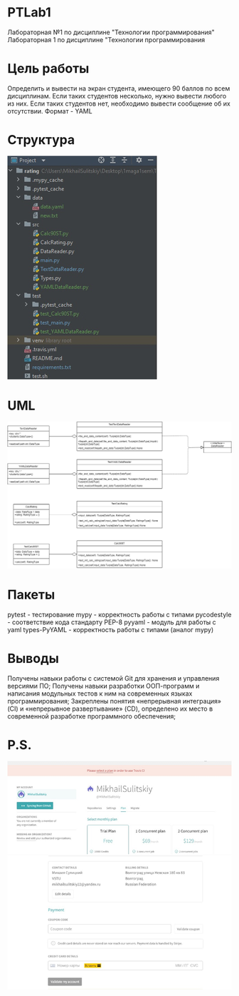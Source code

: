 # PTLab1
Лабораторная №1 по дисциплине "Технологии программирования"
Лабораторная 1 по дисциплине "Технологии программирования
# Цель работы
Определить и вывести на экран студента, имеющего 90 баллов по всем дисциплинам. Если таких студентов несколько, нужно вывести любого из них. Если таких студентов нет, необходимо вывести сообщение об их отсутствии. Формат - YAML
# Структура
![](ст.jpg)
# UML
![](UML.png)
# Пакеты
pytest - тестирование
mypy - корректность работы с типами
pycodestyle - соответствие кода стандарту РЕР-8
pyyaml - модуль для работы с yaml
types-PyYAML - корректность работы с типами (аналог mypy)
# Выводы
Получены навыки работы с системой Git для хранения и управления версиями ПО;
Получены навыки разработки ООП-программ и написания модульных тестов к ним на современных языках программирования;
Закреплены понятия «непрерывная интеграция» (CI) и «непрерывное развертывание» (CD), определено их место в современной разработке программного обеспечения;
# P.S.
![](222.jpg)
![](11111111111.jpg)
